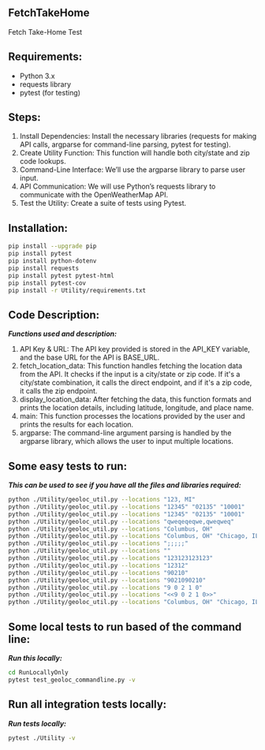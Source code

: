 ## FetchTakeHome
Fetch Take-Home Test

## Requirements:
- Python 3.x
- requests library
- pytest (for testing)


## Steps:
1. Install Dependencies: Install the necessary libraries (requests for making API calls, argparse for command-line parsing, pytest for testing).
2. Create Utility Function: This function will handle both city/state and zip code lookups. 
3. Command-Line Interface: We’ll use the argparse library to parse user input. 
4. API Communication: We will use Python’s requests library to communicate with the OpenWeatherMap API. 
5. Test the Utility: Create a suite of tests using Pytest.

## Installation:
```bash
pip install --upgrade pip
pip install pytest
pip install python-dotenv
pip install requests
pip install pytest pytest-html
pip install pytest-cov
pip install -r Utility/requirements.txt
```

## Code Description:
**_Functions used and description:_**

1. API Key & URL: The API key provided is stored in the API_KEY variable, and the base URL for the API is BASE_URL. 
2. fetch_location_data: This function handles fetching the location data from the API. It checks if the input is a city/state or zip code. If it's a city/state combination, it calls the direct endpoint, and if it's a zip code, it calls the zip endpoint. 
3. display_location_data: After fetching the data, this function formats and prints the location details, including latitude, longitude, and place name. 
4. main: This function processes the locations provided by the user and prints the results for each location. 
5. argparse: The command-line argument parsing is handled by the argparse library, which allows the user to input multiple locations.

## Some easy tests to run:
**_This can be used to see if you have all the files and libraries required:_**

```bash
python ./Utility/geoloc_util.py --locations "123, MI"
python ./Utility/geoloc_util.py --locations "12345" "02135" "10001"
python ./Utility/geoloc_util.py --locations "12345" "02135" "10001"
python ./Utility/geoloc_util.py --locations "qweqeqeqwe,qweqweq"
python ./Utility/geoloc_util.py --locations "Columbus, OH"
python ./Utility/geoloc_util.py --locations "Columbus, OH" "Chicago, IL"
python ./Utility/geoloc_util.py --locations ";;;;;"
python ./Utility/geoloc_util.py --locations ""
python ./Utility/geoloc_util.py --locations "123123123123"
python ./Utility/geoloc_util.py --locations "12312"
python ./Utility/geoloc_util.py --locations "90210"
python ./Utility/geoloc_util.py --locations "9021090210"
python ./Utility/geoloc_util.py --locations "9 0 2 1 0"
python ./Utility/geoloc_util.py --locations "<<9 0 2 1 0>>"
python ./Utility/geoloc_util.py --locations "Columbus, OH" "Chicago, IL" "12345" "02135" "10001" "123123123123"
```

## Some local tests to run based of the command line:
**_Run this locally:_**
```bash
cd RunLocallyOnly
pytest test_geoloc_commandline.py -v
```

## Run all integration tests locally:
**_Run tests locally:_**
```bash
pytest ./Utility -v
```